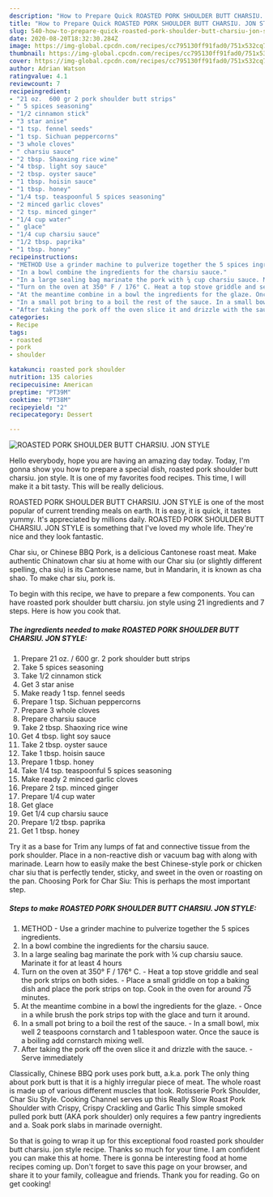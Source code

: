 ```yaml
---
description: "How to Prepare Quick ROASTED PORK SHOULDER BUTT CHARSIU. JON STYLE"
title: "How to Prepare Quick ROASTED PORK SHOULDER BUTT CHARSIU. JON STYLE"
slug: 540-how-to-prepare-quick-roasted-pork-shoulder-butt-charsiu-jon-style
date: 2020-08-20T18:32:30.284Z
image: https://img-global.cpcdn.com/recipes/cc795130ff91fad0/751x532cq70/roasted-pork-shoulder-butt-charsiu-jon-style-recipe-main-photo.jpg
thumbnail: https://img-global.cpcdn.com/recipes/cc795130ff91fad0/751x532cq70/roasted-pork-shoulder-butt-charsiu-jon-style-recipe-main-photo.jpg
cover: https://img-global.cpcdn.com/recipes/cc795130ff91fad0/751x532cq70/roasted-pork-shoulder-butt-charsiu-jon-style-recipe-main-photo.jpg
author: Adrian Watson
ratingvalue: 4.1
reviewcount: 7
recipeingredient:
- "21 oz.  600 gr 2 pork shoulder butt strips"
- " 5 spices seasoning"
- "1/2 cinnamon stick"
- "3 star anise"
- "1 tsp. fennel seeds"
- "1 tsp. Sichuan peppercorns"
- "3 whole cloves"
- " charsiu sauce"
- "2 tbsp. Shaoxing rice wine"
- "4 tbsp. light soy sauce"
- "2 tbsp. oyster sauce"
- "1 tbsp. hoisin sauce"
- "1 tbsp. honey"
- "1/4 tsp. teaspoonful 5 spices seasoning"
- "2 minced garlic cloves"
- "2 tsp. minced ginger"
- "1/4 cup water"
- " glace"
- "1/4 cup charsiu sauce"
- "1/2 tbsp. paprika"
- "1 tbsp. honey"
recipeinstructions:
- "METHOD Use a grinder machine to pulverize together the 5 spices ingredients."
- "In a bowl combine the ingredients for the charsiu sauce."
- "In a large sealing bag marinate the pork with ¼ cup charsiu sauce. Marinate it for at least 4 hours"
- "Turn on the oven at 350° F / 176° C. Heat a top stove griddle and seal the pork strips on both sides. Place a small griddle on top a baking dish and place the pork strips on top. Cook in the oven for around 75 minutes."
- "At the meantime combine in a bowl the ingredients for the glaze. Once in a while brush the pork strips top with the glace and turn it around."
- "In a small pot bring to a boil the rest of the sauce. In a small bowl, mix well 2 teaspoons cornstarch and 1 tablespoon water. Once the sauce is a boiling add cornstarch mixing well."
- "After taking the pork off the oven slice it and drizzle with the sauce. Serve immediately"
categories:
- Recipe
tags:
- roasted
- pork
- shoulder

katakunci: roasted pork shoulder 
nutrition: 135 calories
recipecuisine: American
preptime: "PT39M"
cooktime: "PT38M"
recipeyield: "2"
recipecategory: Dessert

---
```



![ROASTED PORK SHOULDER BUTT CHARSIU. JON STYLE](https://img-global.cpcdn.com/recipes/cc795130ff91fad0/751x532cq70/roasted-pork-shoulder-butt-charsiu-jon-style-recipe-main-photo.jpg)

Hello everybody, hope you are having an amazing day today. Today, I'm gonna show you how to prepare a special dish, roasted pork shoulder butt charsiu. jon style. It is one of my favorites food recipes. This time, I will make it a bit tasty. This will be really delicious.

ROASTED PORK SHOULDER BUTT CHARSIU. JON STYLE is one of the most popular of current trending meals on earth. It is easy, it is quick, it tastes yummy. It's appreciated by millions daily. ROASTED PORK SHOULDER BUTT CHARSIU. JON STYLE is something that I've loved my whole life. They're nice and they look fantastic.

Char siu, or Chinese BBQ Pork, is a delicious Cantonese roast meat. Make authentic Chinatown char siu at home with our Char siu (or slightly different spelling, cha siu) is its Cantonese name, but in Mandarin, it is known as cha shao. To make char siu, pork is.


To begin with this recipe, we have to prepare a few components. You can have roasted pork shoulder butt charsiu. jon style using 21 ingredients and 7 steps. Here is how you cook that.

<!--inarticleads1-->

##### The ingredients needed to make ROASTED PORK SHOULDER BUTT CHARSIU. JON STYLE:

1. Prepare 21 oz. / 600 gr. 2 pork shoulder butt strips
1. Take  5 spices seasoning
1. Take 1/2 cinnamon stick
1. Get 3 star anise
1. Make ready 1 tsp. fennel seeds
1. Prepare 1 tsp. Sichuan peppercorns
1. Prepare 3 whole cloves
1. Prepare  charsiu sauce
1. Take 2 tbsp. Shaoxing rice wine
1. Get 4 tbsp. light soy sauce
1. Take 2 tbsp. oyster sauce
1. Take 1 tbsp. hoisin sauce
1. Prepare 1 tbsp. honey
1. Take 1/4 tsp. teaspoonful 5 spices seasoning
1. Make ready 2 minced garlic cloves
1. Prepare 2 tsp. minced ginger
1. Prepare 1/4 cup water
1. Get  glace
1. Get 1/4 cup charsiu sauce
1. Prepare 1/2 tbsp. paprika
1. Get 1 tbsp. honey


Try it as a base for Trim any lumps of fat and connective tissue from the pork shoulder. Place in a non-reactive dish or vacuum bag with along with marinade. Learn how to easily make the best Chinese-style pork or chicken char siu that is perfectly tender, sticky, and sweet in the oven or roasting on the pan. Choosing Pork for Char Siu: This is perhaps the most important step. 

<!--inarticleads2-->

##### Steps to make ROASTED PORK SHOULDER BUTT CHARSIU. JON STYLE:

1. METHOD - Use a grinder machine to pulverize together the 5 spices ingredients.
1. In a bowl combine the ingredients for the charsiu sauce.
1. In a large sealing bag marinate the pork with ¼ cup charsiu sauce. Marinate it for at least 4 hours
1. Turn on the oven at 350° F / 176° C. - Heat a top stove griddle and seal the pork strips on both sides. - Place a small griddle on top a baking dish and place the pork strips on top. Cook in the oven for around 75 minutes.
1. At the meantime combine in a bowl the ingredients for the glaze. - Once in a while brush the pork strips top with the glace and turn it around.
1. In a small pot bring to a boil the rest of the sauce. - In a small bowl, mix well 2 teaspoons cornstarch and 1 tablespoon water. Once the sauce is a boiling add cornstarch mixing well.
1. After taking the pork off the oven slice it and drizzle with the sauce. - Serve immediately


Classically, Chinese BBQ pork uses pork butt, a.k.a. pork The only thing about pork butt is that it is a highly irregular piece of meat. The whole roast is made up of various different muscles that look. Rotisserie Pork Shoulder, Char Siu Style. Cooking Channel serves up this Really Slow Roast Pork Shoulder with Crispy, Crispy Crackling and Garlic This simple smoked pulled pork butt (AKA pork shoulder) only requires a few pantry ingredients and a. Soak pork slabs in marinade overnight. 

So that is going to wrap it up for this exceptional food roasted pork shoulder butt charsiu. jon style recipe. Thanks so much for your time. I am confident you can make this at home. There is gonna be interesting food at home recipes coming up. Don't forget to save this page on your browser, and share it to your family, colleague and friends. Thank you for reading. Go on get cooking!
